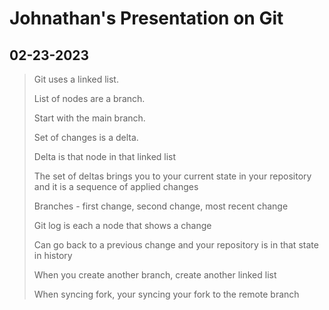 # Johnathan's Presentation on Git

## 02-23-2023

> Git uses a linked list.
>
> List of nodes are a branch.
>
> Start with the main branch.
>
> Set of changes is a delta.
>
> Delta is that node in that linked list
>
> The set of deltas brings you to your current state in your repository and it is a sequence of applied changes
>
> Branches - first change, second change, most recent change
>
> Git log is each a node that shows a change
>
> Can go back to a previous change and your repository is in that state in history
>
> When you create another branch, create another linked list
>
> When syncing fork, your syncing your fork to the remote branch





